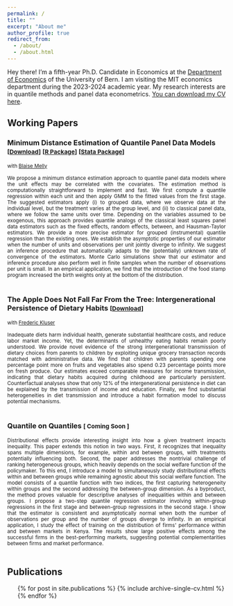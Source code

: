 ```yaml
---
permalink: /
title: ""
excerpt: "About me"
author_profile: true
redirect_from: 
  - /about/
  - /about.html
---
```


Hey there! I’m a fifth-year Ph.D. Candidate in Economics at the <a href="https://www.vwi.unibe.ch/index_eng.html">Department of Economics</a> of the University of Bern. I am visiting the MIT economics department during the 2023-2024 academic year. My research interests are in quantile methods and panel data econometrics.  <a href="https://martinapons.github.io/files/CV_Martina_Pons.pdf" download>You can download my CV here</a>.


## Working Papers
### Minimum Distance Estimation of Quantile Panel Data Models <small>[<a href="/files/MD.pdf" download>Download</a>]</small>  <small>[<a href="https://github.com/martinapons/mdqr" >R Package</a>]</small>  <small>[<a href="https://github.com/bmelly/Stata" download>Stata Package</a>]</small>  
<small>with <a href="https://sites.google.com/site/blaisemelly/">Blaise Melly</a></small>
<div style="height:  auto; width: auto;text-align: justify; line-height: 1.2" ><small>
We propose a minimum distance estimation approach to quantile panel data models where the unit effects may be correlated with the covariates. The estimation method is computationally straightforward to implement and fast. We first compute a quantile regression within each unit and then apply GMM to the fitted values from the first stage. The suggested estimators apply (i) to grouped data, where we observe data at the individual level, but the treatment varies at the group level, and (ii) to classical panel data, where we follow the same units over time. Depending on the variables assumed to be exogenous, this approach provides quantile analogs of the classical least squares panel data estimators such as the fixed effects, random effects, between, and Hausman-Taylor estimators. We provide a more precise estimator for grouped (instrumental) quantile regression than the existing ones. We establish the asymptotic properties of our estimator when the number of units and observations per unit jointly diverge to infinity. We suggest an inference procedure that automatically adapts to the (potentially) unknown rate of convergence of the estimators. Monte Carlo simulations show that our estimator and inference procedure also perform well in finite samples when the number of observations per unit is small. In an empirical application, we find that the introduction of the food stamp program increased the birth weights only at the bottom of the distribution.
</small><br><br/>
</div>

### The Apple Does Not Fall Far From the Tree: Intergenerational Persistence of Dietary Habits <small>[<a href="https://frederickluser.github.io/files/Intergenerational_Diet.pdf" download>Download</a>]</small>
<small>with <a href="https://frederickluser.github.io/">Frederic Kluser</a></small>
<div style="height:  auto; width: auto;text-align: justify; line-height: 1.2" ><small>
Inadequate diets harm individual health, generate substantial healthcare costs, and reduce labor market income. Yet, the determinants of unhealthy eating habits remain poorly understood. We provide novel evidence of the strong intergenerational transmission of dietary choices from parents to children by exploiting unique grocery transaction records matched with administrative data. We find that children with parents spending one percentage point more on fruits and vegetables also spend 0.23 percentage points more on fresh produce.
Our estimates exceed comparable measures for income transmission, indicating that dietary habits acquired during childhood are particularly persistent.
Counterfactual analyses show that only 12% of the intergenerational persistence in diet can be explained by the transmission of income and education. Finally, we find substantial heterogeneities in diet transmission and introduce a habit formation model to discuss potential mechanisms.
</small><br><br/>
</div>

### Quantile on Quantiles <small>[ Coming Soon ]</small>
<div style="height:  auto; width: auto;text-align: justify; line-height: 1.2" ><small>
Distributional effects provide interesting insight into how a given treatment impacts inequality.
This paper extends this notion in two ways. First, it recognizes that inequality spans multiple dimensions, for example, within and between groups, with treatments potentially influencing both. Second, the paper addresses the nontrivial challenge of ranking heterogeneous groups, which heavily depends on the social welfare function of the policymaker. 
To this end, I introduce a model to simultaneously study distributional effects within and between groups while remaining agnostic about this social welfare function. The model consists of a quantile function with two indices, the first capturing heterogeneity within groups and the second addressing the between-group dimension. As a byproduct, the method proves valuable for descriptive analyses of inequalities within and between groups. 
I propose a two-step quantile regression estimator involving within-group regressions in the first stage and between-group regressions in the second stage. 
I show that the estimator is consistent and asymptotically normal when both the number of observations per group and the number of groups diverge to infinity. In an empirical application, I study the effect of training on the distribution of firms' performance within and between markets in Kenya. The results show large positive effects among the successful firms in the best-performing markets, suggesting potential complementarities between firms and market performance.
</small><br><br/>
</div>



## Publications
<ul>{% for post in site.publications %}
    {% include archive-single-cv.html %}
  {% endfor %}</ul>


